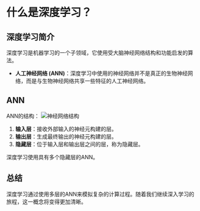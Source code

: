 # 什么是深度学习？


## 深度学习简介

深度学习是机器学习的一个子领域，它使用受大脑神经网络结构和功能启发的算法。

- **人工神经网络 (ANN)**：深度学习中使用的神经网络并不是真正的生物神经网络，而是与生物神经网络共享一些特征的人工神经网络。

## ANN

ANN的结构：
![神经网络结构](#) <!-- https://postimg.cc/T5Yn0dxZ -->
1. **输入层**：接收外部输入的神经元构建的层。
2. **输出层**：生成最终输出的神经元构建的层。
3. **隐藏层**：位于输入层和输出层之间的层，称为隐藏层。

深度学习使用具有多个隐藏层的ANN。

## 总结

深度学习通过使用多层的ANN来模拟复杂的计算过程。随着我们继续深入学习的旅程，这一概念将变得更加清晰。
